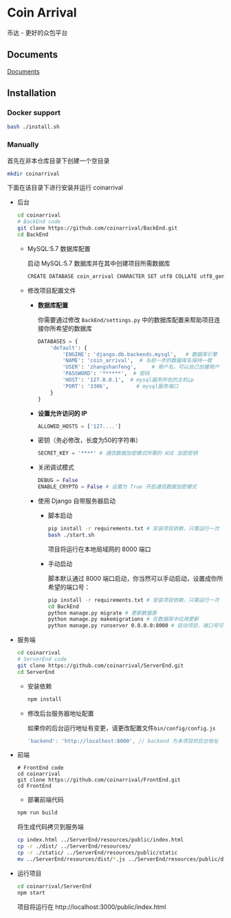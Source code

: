 # Coin Arrival

币达 - 更好的众包平台

## Documents

[Documents](https://coinarrival.github.io/documents)

## Installation

### Docker support

```bash
bash ./install.sh
```

### Manually

首先在非本仓库目录下创建一个空目录

```bash
mkdir coinarrival
```

下面在该目录下进行安装并运行 coinarrival

- 后台

  ```bash
  cd coinarrival
  # BackEnd code
  git clone https://github.com/coinarrival/BackEnd.git
  cd BackEnd
  ```

  - MySQL:5.7 数据库配置

    启动 MySQL:5.7 数据库并在其中创建项目所需数据库

    ```bash
    CREATE DATABASE coin_arrival CHARACTER SET utf8 COLLATE utf8_general_ci;
    ```

  - 修改项目配置文件

    - **数据库配置**

      你需要通过修改 `BackEnd/settings.py` 中的数据库配置来帮助项目连接你所希望的数据库

      ```python
      DATABASES = {
          'default': {
              'ENGINE': 'django.db.backends.mysql',   # 数据库引擎
              'NAME': 'coin_arrival',  # 与前一步的数据库名保持一致
              'USER': 'zhangshanfeng',     # 用户名，可以自己创建用户
              'PASSWORD': '******',  # 密码
              'HOST': '127.0.0.1',  # mysql服务所在的主机ip
              'PORT': '3306',         # mysql服务端口
          }
      }
      ```

    - **设置允许访问的 IP**

      ```python
      ALLOWED_HOSTS = ['127....']
      ```

    - 密钥（务必修改，长度为50的字符串）

      ```python
      SECRET_KEY = '****' # 通信数据加密模式所需的 ASE 加密密钥
      ```

    - 关闭调试模式

      ```python
      DEBUG = False
      ENABLE_CRYPTO = False # 设置为 True 开启通信数据加密模式
      ```

    - 使用 Django 自带服务器启动

      - 脚本启动

        ```bash
        pip install -r requirements.txt # 安装项目依赖，只需运行一次
        bash ./start.sh
        ```
        项目将运行在本地局域网的 8000 端口

      - 手动启动

        脚本默认通过 8000 端口启动，你当然可以手动启动，设置成你所希望的端口号：

        ```bash
        pip install -r requirements.txt # 安装项目依赖，只需运行一次
        cd BackEnd
        python manage.py migrate # 更新数据表
        python manage.py makemigrations # 在数据库中应用更新
        python manage.py runserver 0.0.0.0:8000 # 启动项目，端口号可自己修改
        ```

- 服务端

  ```bash
  cd coinarrival
  # ServerEnd code
  git clone https://github.com/coinarrival/ServerEnd.git
  cd ServerEnd
  ```

  - 安装依赖

    ```bash
    npm install
    ```
  
  - 修改后台服务器地址配置

    如果你的后台运行地址有变更，请更改配置文件`bin/config/config.js`

    ```javascript
    'backend': 'http://localhost:8000', // backend 为本项目的后台地址
    ```

- 前端

  ```
  # FrontEnd code
  cd coinarrival
  git clone https://github.com/coinarrival/FrontEnd.git
  cd FrontEnd
  ```

  - 部署前端代码
  
  ```bash
  npm run build
  ```

  将生成代码拷贝到服务端
  ```bash
  cp index.html ../ServerEnd/resources/public/index.html
  cp -r ./dist/ ../ServerEnd/resources/
  cp -r ./static/ ../ServerEnd/resources/public/static
  mv ../ServerEnd/resources/dist/*.js ../ServerEnd/resources/public/dist/*.js
  ```

- 运行项目

  ```bash
  cd coinarrival/ServerEnd
  npm start
  ```

  项目将运行在 http://localhost:3000/public/index.html
